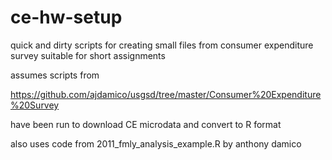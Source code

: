 ce-hw-setup
===========

quick and dirty scripts for creating small files from consumer expenditure survey suitable for short assignments

assumes scripts from 

https://github.com/ajdamico/usgsd/tree/master/Consumer%20Expenditure%20Survey

have been run to download CE microdata and convert to R format

also uses code from 2011_fmly_analysis_example.R by anthony damico
